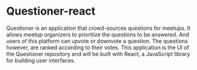 # Questioner-react
Questioner is an application that crowd-sources questions for meetups. It allows meetup organizers to prioritize the questions to be answered. And users of this platform can upvote or downvote a question. The questions however, are ranked according to their votes. This application is the UI of the Questioner repository and will be built with React, a JavaScript library for building user interfaces.
